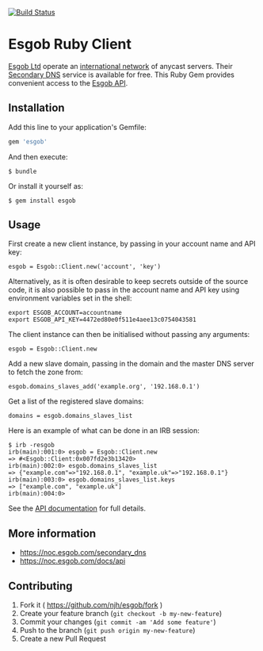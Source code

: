 [![Build Status](https://travis-ci.org/njh/ruby-esgob.svg)](https://travis-ci.org/njh/ruby-esgob)

Esgob Ruby Client
=================

[Esgob Ltd] operate an [international network] of anycast servers.
Their [Secondary DNS] service is available for free.
This Ruby Gem provides convenient access to the [Esgob API].


## Installation

Add this line to your application's Gemfile:

```ruby
gem 'esgob'
```

And then execute:

    $ bundle

Or install it yourself as:

    $ gem install esgob

## Usage

First create a new client instance, by passing in your account name and API key:

    esgob = Esgob::Client.new('account', 'key')

Alternatively, as it is often desirable to keep secrets outside of the source code, it is also possible to pass in the account name and API key using environment variables set in the shell:

    export ESGOB_ACCOUNT=accountname
    export ESGOB_API_KEY=4472ed80e0f511e4aee13c0754043581

The client instance can then be initialised without passing any arguments:

    esgob = Esgob::Client.new


Add a new slave domain, passing in the domain and the master DNS server to fetch the zone from:

    esgob.domains_slaves_add('example.org', '192.168.0.1')

Get a list of the registered slave domains:

    domains = esgob.domains_slaves_list

Here is an example of what can be done in an IRB session:

    $ irb -resgob
    irb(main):001:0> esgob = Esgob::Client.new
    => #<Esgob::Client:0x007fd2e3b13420>
    irb(main):002:0> esgob.domains_slaves_list
    => {"example.com"=>"192.168.0.1", "example.uk"=>"192.168.0.1"}
    irb(main):003:0> esgob.domains_slaves_list.keys
    => ["example.com", "example.uk"]
    irb(main):004:0> 

See the [API documentation] for full details.


## More information

* https://noc.esgob.com/secondary_dns
* https://noc.esgob.com/docs/api

## Contributing

1. Fork it ( https://github.com/njh/esgob/fork )
2. Create your feature branch (`git checkout -b my-new-feature`)
3. Commit your changes (`git commit -am 'Add some feature'`)
4. Push to the branch (`git push origin my-new-feature`)
5. Create a new Pull Request


[Esgob Ltd]:              https://www.esgob.com/
[Esgob API]:              https://noc.esgob.com/docs/api
[international network]:  https://noc.esgob.com/status/anycast_instances
[Secondary DNS]:          https://noc.esgob.com/secondary_dns

[API documentation]:      http://www.rubydoc.info/gems/esgob
